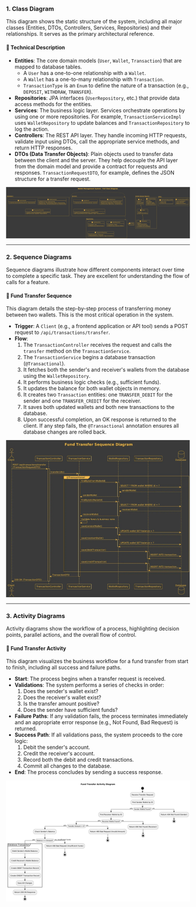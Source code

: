 

### 1\. Class Diagram

This diagram shows the static structure of the system, including all major classes (Entities, DTOs, Controllers, Services, Repositories) and their relationships. It serves as the primary architectural reference.

#### 📜 Technical Description

  * **Entities**: The core domain models (`User`, `Wallet`, `Transaction`) that are mapped to database tables.
      * A `User` has a one-to-one relationship with a `Wallet`.
      * A `Wallet` has a one-to-many relationship with `Transaction`.
      * `TransactionType` is an `Enum` to define the nature of a transaction (e.g., `DEPOSIT`, `WITHDRAW`, `TRANSFER`).
  * **Repositories**: JPA interfaces (`UserRepository`, etc.) that provide data access methods for the entities.
  * **Services**: The business logic layer. Services orchestrate operations by using one or more repositories. For example, `TransactionServiceImpl` uses `WalletRepository` to update balances and `TransactionRepository` to log the action.
  * **Controllers**: The REST API layer. They handle incoming HTTP requests, validate input using DTOs, call the appropriate service methods, and return HTTP responses.
  * **DTOs (Data Transfer Objects)**: Plain objects used to transfer data between the client and the server. They help decouple the API layer from the domain model and provide a contract for requests and responses. `TransactionRequestDTO`, for example, defines the JSON structure for a transfer request.

![Object Diagram](./WalletApplication_Diagram/objectDiagram.png)


-----

### 2\. Sequence Diagrams

Sequence diagrams illustrate how different components interact over time to complete a specific task. They are excellent for understanding the flow of calls for a feature.

#### 📜 Fund Transfer Sequence

This diagram details the step-by-step process of transferring money between two wallets. This is the most critical operation in the system.

  * **Trigger**: A `Client` (e.g., a frontend application or API tool) sends a POST request to `/api/transactions/transfer`.
  * **Flow**:
    1.  The `TransactionController` receives the request and calls the `transfer` method on the `TransactionService`.
    2.  The `TransactionService` begins a database transaction (`@Transactional`).
    3.  It fetches both the sender's and receiver's wallets from the database using the `WalletRepository`.
    4.  It performs business logic checks (e.g., sufficient funds).
    5.  It updates the balance for both wallet objects in memory.
    6.  It creates two `Transaction` entities: one `TRANSFER_DEBIT` for the sender and one `TRANSFER_CREDIT` for the receiver.
    7.  It saves both updated wallets and both new transactions to the database.
    8.  Upon successful completion, an OK response is returned to the client. If any step fails, the `@Transactional` annotation ensures all database changes are rolled back.

![Sequence Diagram](./WalletApplication_Diagram/sequenceDiagram.png)



-----

### 3\. Activity Diagrams

Activity diagrams show the workflow of a process, highlighting decision points, parallel actions, and the overall flow of control.

#### 📜 Fund Transfer Activity

This diagram visualizes the business workflow for a fund transfer from start to finish, including all success and failure paths.

  * **Start**: The process begins when a transfer request is received.
  * **Validations**: The system performs a series of checks in order:
    1.  Does the sender's wallet exist?
    2.  Does the receiver's wallet exist?
    3.  Is the transfer amount positive?
    4.  Does the sender have sufficient funds?
  * **Failure Paths**: If any validation fails, the process terminates immediately and an appropriate error response (e.g., Not Found, Bad Request) is returned.
  * **Success Path**: If all validations pass, the system proceeds to the core logic:
    1.  Debit the sender's account.
    2.  Credit the receiver's account.
    3.  Record both the debit and credit transactions.
    4.  Commit all changes to the database.
  * **End**: The process concludes by sending a success response.

![Object Diagram](./WalletApplication_Diagram/activityDiagram.png)
